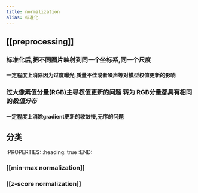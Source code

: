 ```yaml
---
title: normalization
alias: 标准化
---
```


## [[preprocessing]]
### 标准化后,把不同图片**映射到同一个坐标系,同一个尺度**
#### 一定程度上消除因为过度曝光,质量不佳或者噪声等对模型权值更新的影响
### 过大像素值分量(RGB)主导权值更新的问题 转为 RGB分量都具有相同的*数值分布*
#### 一定程度上消除gradient更新的收敛慢,无序的问题
## 分类
:PROPERTIES:
:heading: true
:END:
### [[min-max normalization]]
### [[z-score normalization]]
###
